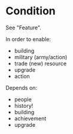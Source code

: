 # Condition

See "Feature".

In order to enable:

* building
* military (army/action)
* trade (new) resource
* upgrade
* action

Depends on:

* people
* history!
* building
* achievement
* upgrade
